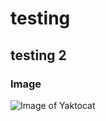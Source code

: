 # testing 
## testing 2

### Image

![Image of Yaktocat](https://octodex.github.com/images/yaktocat.png)

